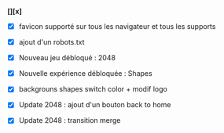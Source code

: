 __**[][x]**__

- [x] favicon supporté sur tous les navigateur et tous les supports

- [x] ajout d'un robots.txt

- [x] Nouveau jeu débloqué : 2048

- [x] Nouvelle expérience débloquée : Shapes

- [x] backgrouns shapes switch color + modif logo

- [x] Update 2048 : ajout d'un bouton back to home

- [x] Update 2048 : transition merge